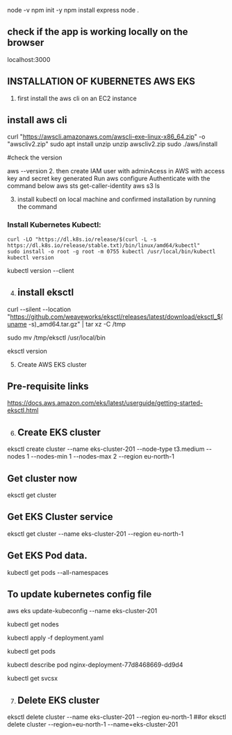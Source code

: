 node -v
npm init -y
npm install express
node .

## check if the app is working locally on the browser
localhost:3000



## INSTALLATION OF KUBERNETES AWS EKS 

1. first install the aws cli on an EC2 instance
## install aws cli
curl "https://awscli.amazonaws.com/awscli-exe-linux-x86_64.zip" -o "awscliv2.zip" 
sudo apt install unzip 
unzip awscliv2.zip 
sudo ./aws/install

#check the version

aws --version
2. then create IAM user with adminAcess in AWS with  access key and secret key generated
Run aws configure
Authenticate with the command below
aws sts get-caller-identity
aws s3 ls

3. install kubectl on local machine and confirmed installation by running the command
### Install Kubernetes Kubectl:

    curl -LO "https://dl.k8s.io/release/$(curl -L -s https://dl.k8s.io/release/stable.txt)/bin/linux/amd64/kubectl"
    sudo install -o root -g root -m 0755 kubectl /usr/local/bin/kubectl
    kubectl version 
kubectl version --client

4. ## install eksctl

curl --silent --location "https://github.com/weaveworks/eksctl/releases/latest/download/eksctl_$(uname -s)_amd64.tar.gz" | tar xz -C /tmp

sudo mv /tmp/eksctl /usr/local/bin

eksctl version

5. Create AWS EKS cluster

## Pre-requisite links
https://docs.aws.amazon.com/eks/latest/userguide/getting-started-eksctl.html

6. ## Create EKS cluster
eksctl create cluster --name eks-cluster-201 --node-type t3.medium --nodes 1 --nodes-min 1 --nodes-max 2 --region eu-north-1

## Get cluster now
eksctl get cluster 

## Get EKS Cluster service
eksctl get cluster --name eks-cluster-201 --region eu-north-1

## Get EKS Pod data.
kubectl get pods --all-namespaces

## To update kubernetes config file
aws eks update-kubeconfig --name eks-cluster-201

kubectl get nodes

kubectl apply -f deployment.yaml

kubectl get pods

kubectl describe pod nginx-deployment-77d8468669-dd9d4

kubectl get svcsx

7. ## Delete EKS cluster
eksctl delete cluster --name eks-cluster-201 --region eu-north-1
##or 
eksctl delete cluster --region=eu-north-1 --name=eks-cluster-201



